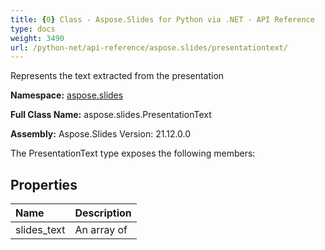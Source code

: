 ```yaml
---
title: {0} Class - Aspose.Slides for Python via .NET - API Reference
type: docs
weight: 3490
url: /python-net/api-reference/aspose.slides/presentationtext/
---
```


Represents the text extracted from the presentation

**Namespace:** [aspose.slides](/python-net/api-reference/aspose.slides/)

**Full Class Name:** aspose.slides.PresentationText

**Assembly:**  Aspose.Slides Version: 21.12.0.0

The PresentationText type exposes the following members:
## **Properties**
|**Name**|**Description**|
| :- | :- |
|slides_text|An array of|
